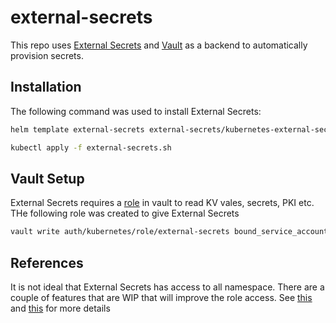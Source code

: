 # external-secrets

This repo uses [External Secrets](https://github.com/external-secrets/kubernetes-external-secrets) and [Vault](http://projectvault.io/) as a backend to automatically provision secrets.

## Installation

The following command was used to install External Secrets:

```bash
helm template external-secrets external-secrets/kubernetes-external-secrets --set env.VAULT_ADDR=http://vault.srinandans.internal:8200 --set serviceAccount.name=external-secrets --namespace external-secrets --create-namespace >> external-secrets.yaml
```

```bash
kubectl apply -f external-secrets.sh
```

## Vault Setup

External Secrets requires a [role](https://www.vaultproject.io/docs/auth/kubernetes) in vault to read KV vales, secrets, PKI etc. THe following role was created to give External Secrets

```bash
vault write auth/kubernetes/role/external-secrets bound_service_account_names="external-secrets" bound_service_account_namespaces="*" policies=apigee-policy ttl=30m
```

## References

It is not ideal that External Secrets has access to all namespace. There are a couple of features that are WIP that will improve the role access. See [this](https://github.com/external-secrets/kubernetes-external-secrets/pull/549) and [this](https://github.com/external-secrets/kubernetes-external-secrets/pull/548) for more details
